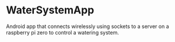 # WaterSystemApp
Android app that connects wirelessly using sockets to a server on a raspberry pi zero to control a watering system.

